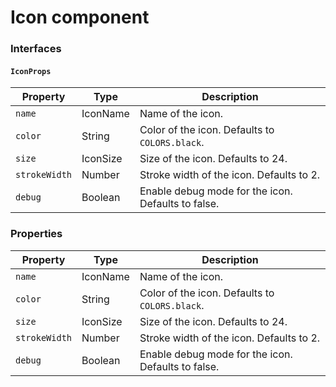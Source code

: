 # Icon component

### Interfaces

#### `IconProps`

| Property      | Type     | Description                                        |
| ------------- | -------- | -------------------------------------------------- |
| `name`        | IconName | Name of the icon.                                  |
| `color`       | String   | Color of the icon. Defaults to `COLORS.black`.     |
| `size`        | IconSize | Size of the icon. Defaults to 24.                  |
| `strokeWidth` | Number   | Stroke width of the icon. Defaults to 2.           |
| `debug`       | Boolean  | Enable debug mode for the icon. Defaults to false. |

### Properties

| Property      | Type     | Description                                        |
| ------------- | -------- | -------------------------------------------------- |
| `name`        | IconName | Name of the icon.                                  |
| `color`       | String   | Color of the icon. Defaults to `COLORS.black`.     |
| `size`        | IconSize | Size of the icon. Defaults to 24.                  |
| `strokeWidth` | Number   | Stroke width of the icon. Defaults to 2.           |
| `debug`       | Boolean  | Enable debug mode for the icon. Defaults to false. |

